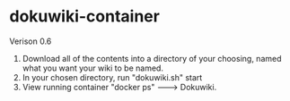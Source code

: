 # dokuwiki-container

Verison 0.6

1. Download all of the contents into a directory of your choosing, named what you want your wiki to be named.
2. In your chosen directory, run "dokuwiki.sh" start
3. View running container "docker ps" ---> Dokuwiki.<directory>
